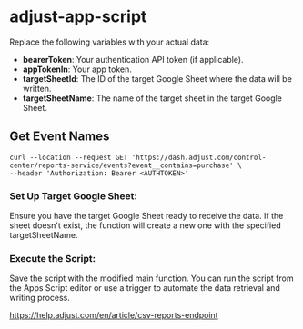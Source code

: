 # adjust-app-script

Replace the following variables with your actual data:

- **bearerToken**: Your authentication API token (if applicable).
- **appTokenIn**: Your app token.
- **targetSheetId**: The ID of the target Google Sheet where the data will be written.
- **targetSheetName**: The name of the target sheet in the target Google Sheet.

## Get Event Names 

```
curl --location --request GET 'https://dash.adjust.com/control-center/reports-service/events?event__contains=purchase' \
--header 'Authorization: Bearer <AUTHTOKEN>'
```

### Set Up Target Google Sheet:
Ensure you have the target Google Sheet ready to receive the data. If the sheet doesn't exist, the function will create a new one with the specified targetSheetName.

### Execute the Script:
Save the script with the modified main function. You can run the script from the Apps Script editor or use a trigger to automate the data retrieval and writing process.

https://help.adjust.com/en/article/csv-reports-endpoint
